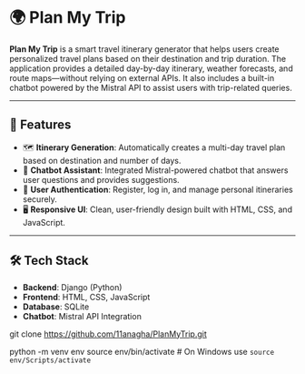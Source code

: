 # 🌍 Plan My Trip

**Plan My Trip** is a smart travel itinerary generator that helps users create personalized travel plans based on their destination and trip duration. The application provides a detailed day-by-day itinerary, weather forecasts, and route maps—without relying on external APIs. It also includes a built-in chatbot powered by the Mistral API to assist users with trip-related queries.

---

## 🚀 Features

- 🗺️ **Itinerary Generation**: Automatically creates a multi-day travel plan based on destination and number of days.
- 🤖 **Chatbot Assistant**: Integrated Mistral-powered chatbot that answers user questions and provides suggestions.
- 👤 **User Authentication**: Register, log in, and manage personal itineraries securely.
- 🖥️ **Responsive UI**: Clean, user-friendly design built with HTML, CSS, and JavaScript.

---

## 🛠️ Tech Stack

- **Backend**: Django (Python)
- **Frontend**: HTML, CSS, JavaScript
- **Database**: SQLite
- **Chatbot**: Mistral API Integration

git clone https://github.com/11anagha/PlanMyTrip.git

python -m venv env
source env/bin/activate  # On Windows use `source env/Scripts/activate`
